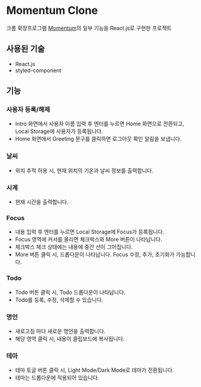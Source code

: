 # Momentum Clone

크롬 확장프로그램 [Momentum](https://momentumdash.com/)의 일부 기능을 React.js로 구현한 프로젝트



## 사용된 기술
* React.js
* styled-component

## 기능
### 사용자 등록/해제
* Intro 화면에서 사용자 이름 입력 후 엔터를 누르면 Home 화면으로 전환되고, Local Storage에 사용자가 등록됩니다.
* Home 화면에서 Greeting 문구를 클릭하면 로그아웃 확인 알림을 보냅니다.

### 날씨
* 위치 추적 허용 시, 현재 위치의 기온과 날씨 정보를 출력합니다.

### 시계
* 현재 시간을 출력합니다.

### Focus
* 내용 입력 후 엔터를 누르면 Local Storage에 Focus가 등록됩니다.
* Focus 영역에 커서를 올리면 체크박스와 More 버튼이 나타납니다.
* 체크박스 체크 상태에는 내용에 중간 선이 그어집니다.
* More 버튼 클릭 시, 드롭다운이 나타납니다. Focus 수정, 추가, 초기화가 가능합니다.

### Todo
* Todo 버튼 클릭 시, Todo 드롭다운이 나타납니다.
* Todo를 등록, 수정, 삭제할 수 있습니다.

### 명언
* 새로고침 마다 새로운 명언을 출력합니다.
* 해당 영역 클릭 시, 내용이 클립보드에 복사됩니다.

### 테마
* 테마 토글 버튼 클릭 시, Light Mode/Dark Mode로 테마가 전환됩니다.
* 테마는 드롭다운에 적용되어 있습니다.
